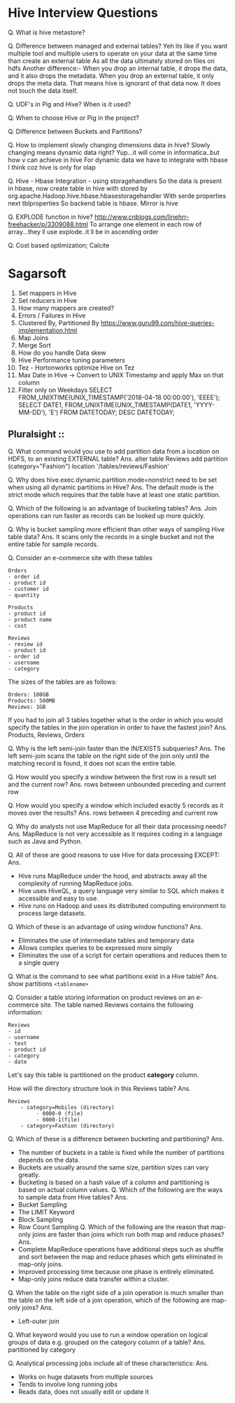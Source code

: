 # Hive Interview Questions

Q. What is hive metastore?

Q. Difference between managed and external tables?
Yeh its like if you want multiple tool and multiple users to operate on your data at the same time than create an external table
As all the data ultimately stored on files on hdfs
Another difference:-
When you drop an internal table, it drops the data, and it also drops the metadata.
When you drop an external table, it only drops the meta data. That means hive is ignorant of that data now. It does not touch the data itself.


Q. UDF's in Pig and Hive?  When is it used?

Q.  When to choose Hive or Pig in the project?
 
Q. Difference between Buckets and Partitions?

Q. How to implement slowly changing dimensions data in hive?
Slowly changing means dynamic data right?
Yup...it will come in informatica..but how v can achieve in hive
For dynamic data we have to integrate with hbase I think coz hive is only for olap

Q. Hive - Hbase Integration - using storagehandlers
So the data is present in hbase, now create table in hive with stored by org.apache.Hadoop.hive.hbase.hbasestoragehandler
With serde properties next tblproperties
So backend table is hbase.  Mirror is hive

Q. EXPLODE function in hive?
http://www.cnblogs.com/linehrr-freehacker/p/3309088.html
To arrange one element in each row of array...they ll use explode..it ll be in ascending order

Q. Cost based optimization; Calcite

# Sagarsoft
1. Set mappers in Hive
2. Set reducers in Hive
3. How many mappers are created?
4. Errors / Failures in Hive
5. Clustered By, Partitioned By
https://www.guru99.com/hive-queries-implementation.html
6. Map Joins
7. Merge Sort
8. How do you handle Data skew
9. Hive Performance tuning parameters
10. Tez - Hortonworks optimize Hive on Tez
11. Max Date in Hive -> Convert to UNIX Timestamp and apply Max on that column
12. Filter only on Weekdays
SELECT FROM_UNIXTIME(UNIX_TIMESTAMP('2018-04-18 00:00:00'), 'EEEE');
SELECT DATE1, FROM_UNIXTIME(UNIX_TIMESTAMP(DATE1, 'YYYY-MM-DD'), 'E') FROM DATETODAY;
DESC DATETODAY;

## Pluralsight :: 
Q. What command would you use to add partition data from a location on HDFS, to an existing EXTERNAL table?
Ans. alter table Reviews add partition (category="Fashion") location '/tables/reviews/Fashion'

Q. Why does hive.exec.dynamic.partition.mode=nonstrict need to be set when using all dynamic partitions in Hive?
Ans. The default mode is the strict mode which requires that the table have at least one static partition.

Q. Which of the following is an advantage of bucketing tables?
Ans. Join operations can run faster as records can be looked up more quickly.

Q. Why is bucket sampling more efficient than other ways of sampling Hive table data?
Ans. It scans only the records in a single bucket and not the entire table for sample records.

Q. Consider an e-commerce site with these tables

    Orders
    - order id
    - product id
    - customer id
    - quantity
      
    Products
    - product id
    - product name
    - cost
      
    Reviews
    - review id
    - product id
    - order id
    - username
    - category  

The sizes of the tables are as follows:

    Orders: 100GB
    Products: 500MB
    Reviews: 1GB  

If you had to join all 3 tables together what is the order in which you would specify the tables in the join operation in order to have the fastest join?
Ans. Products, Reviews, Orders

Q. Why is the left semi-join faster than the IN/EXISTS subqueries?
Ans. The left semi-join scans the table on the right side of the join only until the matching record is found, it does not scan the entire table.

Q. How would you specify a window between the first row in a result set and the current row?
Ans. rows between unbounded preceding and current row

Q. How would you specify a window which included exactly 5 records as it moves over the results?
Ans. rows between 4 preceding and current row

Q. Why do analysts not use MapReduce for all their data processing needs?
Ans. MapReduce is not very accessible as it requires coding in a language such as Java and Python.

Q. All of these are good reasons to use Hive for data processing EXCEPT:
Ans. 
-   Hive runs MapReduce under the hood, and abstracts away all the complexity of running MapReduce jobs.
-   Hive uses HiveQL, a query language very similar to SQL which makes it accessible and easy to use.
 -  Hive runs on Hadoop and uses its distributed computing environment to process large datasets.

Q. Which of these is an advantage of using window functions?
Ans.
- Eliminates the use of intermediate tables and temporary data  
- Allows complex queries to be expressed more simply
- Eliminates the use of a script for certain operations and reduces them to a single query

Q. What is the command to see what partitions exist in a Hive table?
Ans.
show partitions `<tablename>`

Q. Consider a table storing information on product reviews on an e-commerce site. The table named Reviews contains the following information:

    Reviews
    - id
    - username
    - text
    - product id
    - category
    - date  

Let's say this table is partitioned on the product  **category**  column.

How will the directory structure look in this Reviews table?
Ans. 

    Reviews
        - category=Mobiles (directory)
             - 0000-0 (file)
             - 0000-1(file)
        - category=Fashion (directory)

Q. Which of these is a difference between bucketing and partitioning?
Ans.
-  The number of buckets in a table is fixed while the number of partitions depends on the data.
-  Buckets are usually around the same size, partition sizes can vary greatly.
-  Bucketing is based on a hash value of a column and partitioning is based on actual column values.
Q. Which of the following are the ways to sample data from Hive tables?
Ans.
-   Bucket Sampling
-   The LIMIT Keyword
-   Block Sampling
-   Row Count Sampling
Q. Which of the following are the reason that map-only joins are faster than joins which run both map and reduce phases?
Ans.
-  Complete MapReduce operations have additional steps such as shuffle and sort between the map and reduce phases which gets eliminated in map-only joins.
-  Improved processing time because one phase is entirely eliminated.
-  Map-only joins reduce data transfer within a cluster.

Q. When the table on the right side of a join operation is much smaller than the table on the left side of a join operation, which of the following are map-only joins?
Ans.
-  Left-outer join

Q. What keyword would you use to run a window operation on logical groups of data e.g. grouped on the category column of a table?
Ans. partitioned by category

Q. Analytical processing jobs include all of these characteristics:
Ans.
-   Works on huge datasets from multiple sources
-   Tends to involve long running jobs
-   Reads data, does not usually edit or update it

<!--stackedit_data:
eyJoaXN0b3J5IjpbLTE0NDczNjY1MDAsMTY4MTc2NDA5MiwtMz
YzODQzNjU2LC0yNjc2NjcxMDIsLTE5MzY3OTAyOTUsMTgxNjc2
NjQ3MSwyOTY5MDUxMTJdfQ==
-->